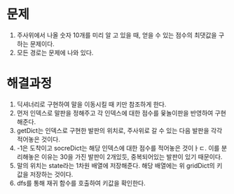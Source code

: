 # 문제
1. 주사위에서 나올 숫자 10개를 미리 알 고 있을 때, 얻을 수 있는 점수의 최댓값을 구하는 문제이다.
2. 모든 경로는 문제에 나와 있다.



# 해결과정
1. 딕셔너리로 구현하여 말을 이동시킬 때 키만 참조하게 한다.
2. 먼저 인덱스로 말판을 정해주고 각 인덱스에 대한 점수를 윷놀이판을 반영하여 구현해준다.
3. getDict는 인덱스로 구현한 발판의 위치로, 주사위로 갈 수 있는 다음 발판을 각각 적어놓은 것이다.
4. -1은 도착이고 socreDict는 해당 인덱스에 대한 점수를 적어놓은 것이ㅏㄷ. 이를 분리해놓은 이유는 30을 가진 발판이 2개있듯,
   중복되어있는 발판이 있기 때문이다.
5. 말의 위치는 state라는 1차원 배열에 저장해준다. 해당 배열에는 위 gridDict의 키값을 저장하는 것이다.
6. dfs를 통해 재귀 함수를 호출하여 키값을 확인한다.